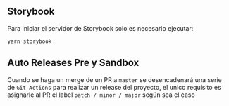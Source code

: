 
## Storybook

Para iniciar el servidor de Storybook solo es necesario ejecutar:

```
yarn storybook
```

## Auto Releases Pre y Sandbox
Cuando se haga un merge de un PR a `master` se desencadenará una serie de `Git Actions` para realizar un release del proyecto, el unico requisito es asignarle al PR el label `patch / minor / major` según sea el caso
